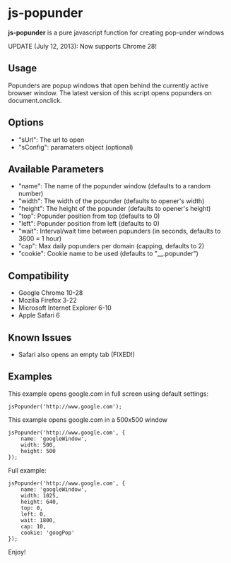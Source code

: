 # js-popunder

**js-popunder** is a pure javascript function for creating pop-under windows

UPDATE (July 12, 2013): Now supports Chrome 28!

Usage
-----
Popunders are popup windows that open behind the currently active browser window.
The latest version of this script opens popunders on document.onclick.

Options
-------
- "sUrl": The url to open
- "sConfig": paramaters object (optional)

Available Parameters
-------
- "name": The name of the popunder window (defaults to a random number)
- "width": The width of the popunder (defaults to opener's width)
- "height": The height of the popunder (defaults to opener's height)
- "top": Popunder position from top (defaults to 0)
- "left": Popunder position from left (defaults to 0)
- "wait": Interval/wait time between popunders (in seconds, defaults to 3600 = 1 hour)
- "cap": Max daily popunders per domain (capping, defaults to 2)
- "cookie": Cookie name to be used (defaults to "__.popunder")

Compatibility
-------
- Google Chrome 10-28
- Mozilla Firefox 3-22
- Microsoft Internet Explorer 6-10
- Apple Safari 6

Known Issues
-------
- Safari also opens an empty tab (FIXED!)

Examples
-------
This example opens google.com in full screen using default settings:

	jsPopunder('http://www.google.com');


This example opens google.com in a 500x500 window

	jsPopunder('http://www.google.com', {
		name: 'googleWindow', 
		width: 500, 
		height: 500
	});

Full example:

	jsPopunder('http://www.google.com', {
		name: 'googleWindow', 
		width: 1025, 
		height: 640, 
		top: 0, 
		left: 0, 
		wait: 1800, 
		cap: 10, 
		cookie: 'googPop'
	});

Enjoy!